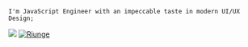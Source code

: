 
```
I'm JavaScript Engineer with an impeccable taste in modern UI/UX Design;
```

<a href="https://castynet.africa/" alt="Contributors"><img src="https://img.shields.io/badge/CEO-castynet%20studios-orange" /></a>
<a href="https://castynet.africa/"><img src="https://komarev.com/ghpvc/?username=riungemaina&label=Profile%20Views&color=orange&style=flat" alt="Riunge" /></a>

